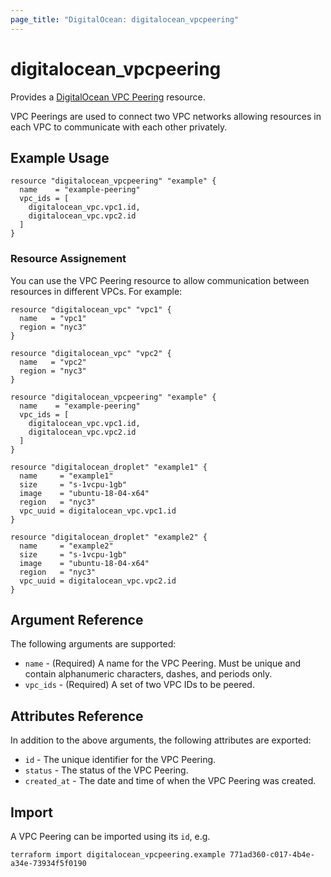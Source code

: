 ```yaml
---
page_title: "DigitalOcean: digitalocean_vpcpeering"
---
```


# digitalocean_vpcpeering

Provides a [DigitalOcean VPC Peering](#digitalocean_vpcpeering) resource.

VPC Peerings are used to connect two VPC networks allowing resources in each 
VPC to communicate with each other privately.

## Example Usage

```hcl
resource "digitalocean_vpcpeering" "example" {
  name    = "example-peering"
  vpc_ids = [
    digitalocean_vpc.vpc1.id,
    digitalocean_vpc.vpc2.id
  ]
}
```

### Resource Assignement

You can use the VPC Peering resource to allow communication between resources
in different VPCs. For example:

```hcl
resource "digitalocean_vpc" "vpc1" {
  name   = "vpc1"
  region = "nyc3"
}

resource "digitalocean_vpc" "vpc2" {
  name   = "vpc2"
  region = "nyc3"
}

resource "digitalocean_vpcpeering" "example" {
  name    = "example-peering"
  vpc_ids = [
    digitalocean_vpc.vpc1.id,
    digitalocean_vpc.vpc2.id
  ]
}

resource "digitalocean_droplet" "example1" {
  name     = "example1"
  size     = "s-1vcpu-1gb"
  image    = "ubuntu-18-04-x64"
  region   = "nyc3"
  vpc_uuid = digitalocean_vpc.vpc1.id
}

resource "digitalocean_droplet" "example2" {
  name     = "example2"
  size     = "s-1vcpu-1gb"
  image    = "ubuntu-18-04-x64"
  region   = "nyc3"
  vpc_uuid = digitalocean_vpc.vpc2.id
}
```

## Argument Reference

The following arguments are supported:

* `name` - (Required) A name for the VPC Peering. Must be unique and contain alphanumeric characters, dashes, and periods only.
* `vpc_ids` - (Required) A set of two VPC IDs to be peered.

## Attributes Reference

In addition to the above arguments, the following attributes are exported:

* `id` - The unique identifier for the VPC Peering.
* `status` - The status of the VPC Peering.
* `created_at` - The date and time of when the VPC Peering was created.

## Import

A VPC Peering can be imported using its `id`, e.g.

```
terraform import digitalocean_vpcpeering.example 771ad360-c017-4b4e-a34e-73934f5f0190
```
